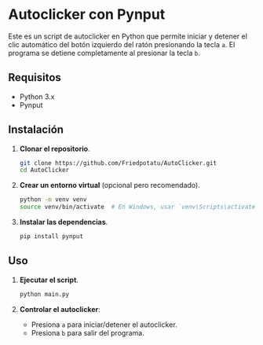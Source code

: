 # Autoclicker con Pynput

Este es un script de autoclicker en Python que permite iniciar y detener el clic automático del botón izquierdo del ratón presionando la tecla `a`. El programa se detiene completamente al presionar la tecla `b`.

## Requisitos

- Python 3.x
- Pynput

## Instalación

1. **Clonar el repositorio**.
    ```bash
    git clone https://github.com/Friedpotatu/AutoClicker.git
    cd AutoClicker
    ```

2. **Crear un entorno virtual** (opcional pero recomendado).
    ```bash
    python -m venv venv
    source venv/bin/activate  # En Windows, usar `venv\Scripts\activate`
    ```

3. **Instalar las dependencias**.
    ```bash
    pip install pynput
    ```

## Uso

1. **Ejecutar el script**.
    ```bash
    python main.py
    ```

2. **Controlar el autoclicker**:
    - Presiona `a` para iniciar/detener el autoclicker.
    - Presiona `b` para salir del programa.
